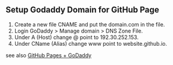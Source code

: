 ## Setup Godaddy Domain for GitHub Page
1. Create a new file CNAME and put the domain.com in the file.
2. Login GoDaddy > Manage domain > DNS Zone File.
3. Under A (Host) change @ point to 192.30.252.153.
4. Under CName (Alias) change www point to website.github.io.

see also [GitHub Pages + GoDaddy](https://medium.com/@LovettLovett/github-pages-godaddy-f0318c2f25a)